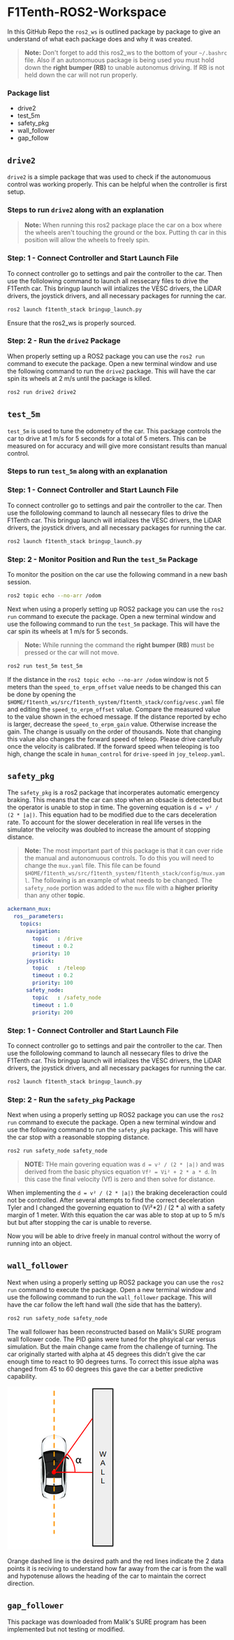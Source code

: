 # F1Tenth-ROS2-Workspace

In this GitHub Repo the `ros2_ws` is outlined package by package to give an understand of what each package does and why it was created.

> **Note:** Don't forget to add this ros2_ws to the bottom of your `~/.bashrc` file. Also if an autonomuous package is being used you must hold down the **right bumper (RB)** to unable autonomus driving. If RB is not held down the car will not run properly.

### Package list
- drive2
- test_5m
- safety_pkg
- wall_follower
- gap_follow


## `drive2`

`drive2` is a simple package that was used to check if the autonomuous control was working properly. This can be helpful when the controller is first setup.

### Steps to run `drive2` along with an explanation

>**Note:** When running this ros2 package place the car on a box where the wheels aren't touching the ground or the box. Putting th car in this position will allow the wheels to freely spin.

### Step: 1 - Connect Controller and Start Launch File

To connect controller go to settings and pair the controller to the car. Then use the follolowing command to launch all nessecary files to drive the F1Tenth car. This bringup launch will intializes the VESC drivers, the LiDAR drivers, the joystick drivers, and all necessary packages for running the car. 

```bash
ros2 launch f1tenth_stack bringup_launch.py
```

Ensure that the ros2_ws is properly sourced.

### Step: 2 - Run the `drive2` Package

When properly setting up a ROS2 package you can use the `ros2 run` command to execute the package. Open a new terminal window and use the following command to run the `drive2` package. This will have the car spin its wheels at 2 m/s until the package is killed.

```bash
ros2 run drive2 drive2
```

## `test_5m`

`test_5m` is used to tune the odometry of the car. This package controls the car to drive at 1 m/s for 5 seconds for a total of 5 meters. This can be measured on for accuracy and will give more consistant results than manual control.

### Steps to run `test_5m` along with an explanation

### Step: 1 - Connect Controller and Start Launch File

To connect controller go to settings and pair the controller to the car. Then use the follolowing command to launch all nessecary files to drive the F1Tenth car. This bringup launch will intializes the VESC drivers, the LiDAR drivers, the joystick drivers, and all necessary packages for running the car. 

```bash
ros2 launch f1tenth_stack bringup_launch.py
```
### Step: 2 - Monitor Position and Run the `test_5m` Package

To monitor the position on the car use the following command in a new bash session.

```bash
ros2 topic echo --no-arr /odom
```

Next when using a properly setting up ROS2 package you can use the `ros2 run` command to execute the package. Open a new terminal window and use the following command to run the `test_5m` package. This will have the car spin its wheels at 1 m/s for 5 seconds.

>**Note:** While running the command the **right bumper (RB)** must be pressed or the car will not move.

```bash
ros2 run test_5m test_5m
```

If the distance in the `ros2 topic echo --no-arr /odom` window is not 5 meters than the `speed_to_erpm_offset` value needs to be changed this can be done by opening the `$HOME/f1tenth_ws/src/f1tenth_system/f1tenth_stack/config/vesc.yaml` file and editing the `speed_to_erpm_offset` value. Compare the measured value to the value shown in the echoed message. If the distance reported by echo is larger, decrease the `speed_to_erpm_gain` value. Otherwise increase the gain. The change is usually on the order of thousands. Note that changing this value also changes the forward speed of teleop. Please drive carefully once the velocity is calibrated. If the forward speed when teleoping is too high, change the scale in `human_control` for `drive-speed` in `joy_teleop.yaml`.


## `safety_pkg`

The `safety_pkg` is a ros2 package that incorperates automatic emergency braking. This means that the car can stop when an obsacle is detected but the operator is unable to stop in time. The governing equation is `d = v² / (2 * |a|)`. This equation had to be modified due to the cars deceleration rate. To account for the slower deceleration in real life verses in the simulator the velocity was doubled to increase the amount of stopping distance.

> **Note:** The most important part of this package is that it can over ride the manual and autonomuous controls. To do this you will need to change the `mux.yaml` file. This file can be found `$HOME/f1tenth_ws/src/f1tenth_system/f1tenth_stack/config/mux.yaml`. The following is an example of what needs to be changed. The `safety_node` portion was added to the `mux` file with a **higher priority** than any other **topic**.

```yaml
ackermann_mux:
  ros__parameters:
    topics:
      navigation:
        topic   : /drive
        timeout : 0.2
        priority: 10
      joystick:
        topic   : /teleop
        timeout : 0.2
        priority: 100
      safety_node:
        topic   : /safety_node
        timeout : 1.0
        priority: 200
```

### Step: 1 - Connect Controller and Start Launch File

To connect controller go to settings and pair the controller to the car. Then use the follolowing command to launch all nessecary files to drive the F1Tenth car. This bringup launch will intializes the VESC drivers, the LiDAR drivers, the joystick drivers, and all necessary packages for running the car. 

```bash
ros2 launch f1tenth_stack bringup_launch.py
```
### Step: 2 - Run the `safety_pkg` Package

Next when using a properly setting up ROS2 package you can use the `ros2 run` command to execute the package. Open a new terminal window and use the following command to run the `safety_pkg` package. This will have the car stop with a reasonable stopping distance.

```bash
ros2 run safety_node safety_node
```

> **NOTE:** THe main govering equation was `d = v² / (2 * |a|)` and was derived from the basic physics equation `Vf² = Vi² + 2 * a * d`. In this case the final velocity (Vf) is zero and then solve for distance.

When implementing the `d = v² / (2 * |a|)` the braking deceleraction could not be controlled. After several attempts to find the correct deceleration Tyler and I changed the governing equation to (Vi²*2) / (2 * a) with a safety margin of 1 meter. With this equation the car was able to stop at up to 5 m/s but but after stopping the car is unable to reverse.

Now you will be able to drive freely in manual control without the worry of running into an object.

## `wall_follower`

Next when using a properly setting up ROS2 package you can use the `ros2 run` command to execute the package. Open a new terminal window and use the following command to run the `wall_follower` package. This will have the car follow the left hand wall (the side that has the battery).

```bash
ros2 run safety_node safety_node
```

The wall follower has been reconstructed based on Malik's SURE program wall follower code. The PID gains were tuned for the phsyical car versus simulation. But the main change came from the challenge of turning. The car originally started with alpha at 45 degrees this didn't give the car enough time to react to 90 degrees turns. To correct this issue alpha was changed from 45 to 60 degrees this gave the car a better predictive capability.

![alt text](<Screenshot from 2025-05-09 10-30-53.png>)

Orange dashed line is the desired path and the red lines indicate the 2 data points it is reciving to understand how far away from the car is from the wall and hypotenuse allows the heading of the car to maintain the correct direction.

## `gap_follower`

This package was downloaded from Malik's SURE program has been implemented but not testing or modified.
